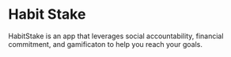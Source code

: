 # Habit Stake
HabitStake is an app that leverages social accountability, financial commitment, and gamificaton to help you reach your goals.